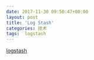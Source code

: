 ```yaml
---
date: 2017-11-30 09:50:47+00:00
layout: post
title: 'Log Stash'
categories: 技术
tags:  logstash
---
```



[logstash](https://doc.yonyoucloud.com/doc/logstash-best-practice-cn/get_start/full_config.html)